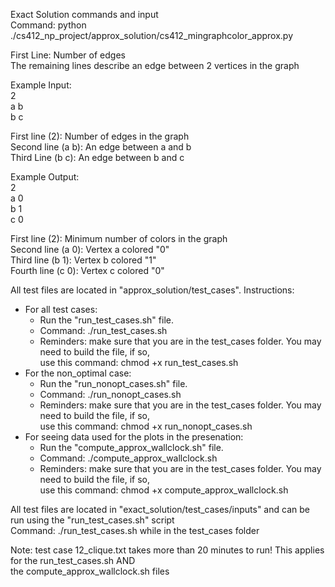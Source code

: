Exact Solution commands and input <br />
Command: python ./cs412_np_project/approx_solution/cs412_mingraphcolor_approx.py<br />

First Line: Number of edges <br />
The remaining lines describe an edge between 2 vertices in the graph <br />

Example Input:<br />
2<br />
a b<br />
b c<br />

First line (2): Number of edges in the graph<br />
Second line (a b): An edge between a and b<br />
Third Line (b c): An edge between b and c<br />

Example Output:<br />
2<br />
a 0<br />
b 1<br />
c 0<br />

First line (2): Minimum number of colors in the graph<br />
Second line (a 0): Vertex a colored "0"<br />
Third line (b 1): Vertex b colored "1"<br />
Fourth line (c 0): Vertex c colored "0"<br />

All test files are located in "approx_solution/test_cases". Instructions:<br />
  - For all test cases:<br />
    - Run the "run_test_cases.sh" file.<br />
    - Command: ./run_test_cases.sh<br />
    - Reminders: make sure that you are in the test_cases folder. You may need to build the file, if so, <br />
                 use this command: chmod +x run_test_cases.sh<br />
  - For the non_optimal case:<br />
    - Run the "run_nonopt_cases.sh" file.<br />
    - Command: ./run_nonopt_cases.sh<br />
    - Reminders: make sure that you are in the test_cases folder. You may need to build the file, if so, <br />
                 use this command: chmod +x run_nonopt_cases.sh<br />
  - For seeing data used for the plots in the presenation:<br />
    - Run the "compute_approx_wallclock.sh" file.<br />
    - Command: ./compute_approx_wallclock.sh<br />
    - Reminders: make sure that you are in the test_cases folder. You may need to build the file, if so, <br />
                 use this command: chmod +x compute_approx_wallclock.sh<br />

All test files are located in "exact_solution/test_cases/inputs" and can be run using the "run_test_cases.sh" script<br />
Command: ./run_test_cases.sh while in the test_cases folder<br />

Note: test case 12_clique.txt takes more than 20 minutes to run! This applies for the run_test_cases.sh AND <br />
      the compute_approx_wallclock.sh files<br />
